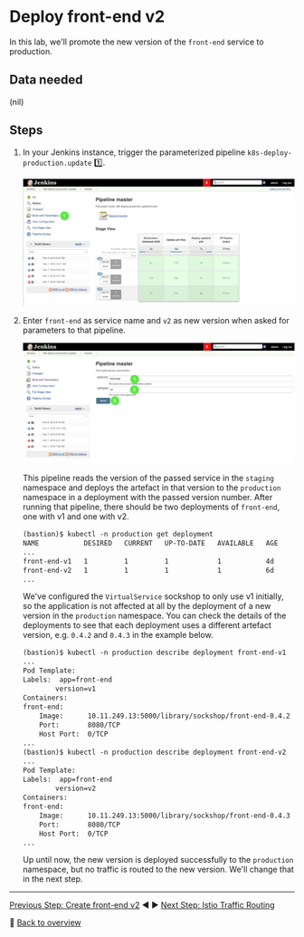 # Deploy front-end v2

In this lab, we'll promote the new version of the `front-end` service to production.

## Data needed
(nil)

## Steps

1. In your Jenkins instance, trigger the parameterized pipeline `k8s-deploy-production.update` :one:.

    ![trigger-production-update](../assets/trigger-production-update.png)

2. Enter `front-end` as service name and `v2` as new version when asked for parameters to that pipeline.

    ![enter-parameters](../assets/enter-parameters.png)

    This pipeline reads the version of the passed service in the `staging` namespace and deploys the artefact in that version to the `production` namespace in a deployment with the passed version number. After running that pipeline, there should be two deployments of `front-end`, one with v1 and one with v2.

    ```
    (bastion)$ kubectl -n production get deployment
    NAME           DESIRED   CURRENT   UP-TO-DATE   AVAILABLE   AGE
    ...
    front-end-v1   1         1         1            1           4d
    front-end-v2   1         1         1            1           6d
    ...
    ```

    We've configured the `VirtualService` sockshop to only use v1 initially, so the application is not affected at all by the deployment of a new version in the `production` namespace. You can check the details of the deployments to see that each deployment uses a different artefact version, e.g. `0.4.2` and `0.4.3` in the example below.

    ```
    (bastion)$ kubectl -n production describe deployment front-end-v1
    ...
    Pod Template:
    Labels:  app=front-end
            version=v1
    Containers:
    front-end:
        Image:      10.11.249.13:5000/library/sockshop/front-end-0.4.2
        Port:       8080/TCP
        Host Port:  0/TCP
    ...
    (bastion)$ kubectl -n production describe deployment front-end-v2
    ...
    Pod Template:
    Labels:  app=front-end
            version=v2
    Containers:
    front-end:
        Image:      10.11.249.13:5000/library/sockshop/front-end-0.4.3
        Port:       8080/TCP
        Host Port:  0/TCP
    ...
    ```

    Up until now, the new version is deployed successfully to the `production` namespace, but no traffic is routed to the new version. We'll change that in the next step.
---

[Previous Step: Create front-end v2](../4_Create_front-end_v2) :arrow_backward: :arrow_forward: [Next Step: Istio Traffic Routing](../6_Istio_Traffic_Routing)

:arrow_up_small: [Back to overview](../)
